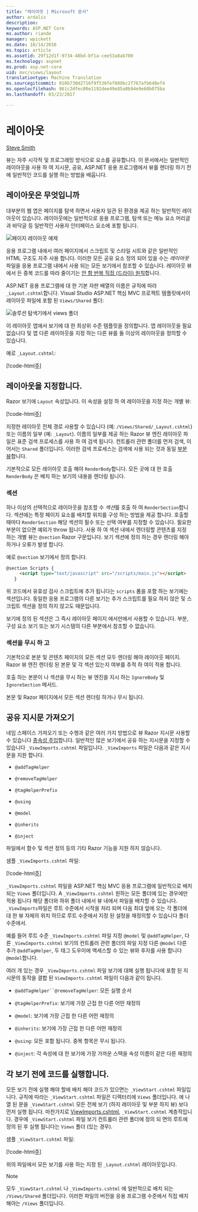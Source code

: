 ```yaml
---
title: "레이아웃 | Microsoft 문서"
author: ardalis
description: 
keywords: ASP.NET Core
ms.author: riande
manager: wpickett
ms.date: 10/14/2016
ms.topic: article
ms.assetid: 29f12d1f-9734-48bd-bf1a-cee53a8ab700
ms.technology: aspnet
ms.prod: asp.net-core
uid: mvc/views/layout
translationtype: Machine Translation
ms.sourcegitcommit: 010b730d2716f9f536fef889bc2f767afb648ef4
ms.openlocfilehash: 861c2dfec00e1192dee49e85a0b94e9e68b075ba
ms.lasthandoff: 03/23/2017

---
```

# <a name="layout"></a>레이아웃

[Steve Smith](http://ardalis.com)

뷰는 자주 시각적 및 프로그래밍 방식으로 요소를 공유합니다. 이 문서에서는 일반적인 레이아웃을 사용 하 여 지시문, 공유, ASP.NET 응용 프로그램에서 뷰를 렌더링 하기 전에 일반적인 코드를 실행 하는 방법을 배웁니다.

## <a name="what-is-a-layout"></a>레이아웃은 무엇입니까

대부분의 웹 앱은 페이지를 탐색 하면서 사용자 일관 된 환경을 제공 하는 일반적인 레이아웃이 있습니다. 레이아웃에는 일반적으로 응용 프로그램, 탐색 또는 메뉴 요소 머리글과 바닥글 등 일반적인 사용자 인터페이스 요소에 포함 됩니다.

![페이지 레이아웃 예제](layout/_static/page-layout.png)

응용 프로그램 내에서 여러 페이지에서 스크립트 및 스타일 시트와 같은 일반적인 HTML 구조도 자주 사용 합니다. 이러한 모든 공유 요소 정의 되어 있을 수는 *레이아웃* 파일을 응용 프로그램 내에서 사용 되는 모든 보기에서 참조할 수 있습니다. 레이아웃 뷰에서 든 중복 코드를 따라 줄이기는 [안 함 반복 직접 (드라이) 원칙](http://deviq.com/don-t-repeat-yourself/)합니다.

ASP.NET 응용 프로그램에 대 한 기본 자판 배열의 이름은 규칙에 따라 `_Layout.cshtml`합니다. Visual Studio ASP.NET 핵심 MVC 프로젝트 템플릿에서이 레이아웃 파일에 포함 된 `Views/Shared` 폴더:

![솔루션 탐색기에서 views 폴더](layout/_static/web-project-views.png)

이 레이아웃 앱에서 보기에 대 한 최상위 수준 템플릿을 정의합니다. 앱 레이아웃을 필요 없습니다 및 앱 다른 레이아웃을 지정 하는 다른 뷰를 둘 이상의 레이아웃을 정의할 수 있습니다.

예로 `_Layout.cshtml`:

[!code-html[주](../../common/samples/WebApplication1/Views/Shared/_Layout.cshtml?highlight=42,66)]

## <a name="specifying-a-layout"></a>레이아웃을 지정합니다.

Razor 보기에 `Layout` 속성입니다. 이 속성을 설정 하 여 레이아웃을 지정 하는 개별 뷰:

[!code-html[주](../../common/samples/WebApplication1/Views/_ViewStart.cshtml?highlight=2)]

지정한 레이아웃 전체 경로 사용할 수 있습니다 (예: `/Views/Shared/_Layout.cshtml`) 또는 이름의 일부 (예: `_Layout`). 이름의 일부를 제공 하는 Razor 뷰 엔진 레이아웃 파일은 표준 검색 프로세스를 사용 하 여 검색 됩니다. 컨트롤러 관련 폴더를 먼저 검색, 이어서는 `Shared` 폴더입니다. 이러한 검색 프로세스는 검색에 사용 되는 것과 동일 [부분 뷰](partial.md)합니다.

기본적으로 모든 레이아웃 호출 해야 `RenderBody`합니다. 모든 곳에 대 한 호출 `RenderBody` 은 배치 하는 보기의 내용을 렌더링 됩니다.

<a name=layout-sections-label></a>

### <a name="sections"></a>섹션

하나 이상의 선택적으로 레이아웃을 참조할 수 *섹션*를 호출 하 여 `RenderSection`합니다. 섹션에는 특정 페이지 요소를 배치할 위치를 구성 하는 방법을 제공 합니다. 호출할 때마다 `RenderSection` 해당 섹션의 필수 또는 선택 여부를 지정할 수 있습니다. 필요한 부분이 없으면 예외가 throw 됩니다. 사용 하 여 섹션 내에서 렌더링할 콘텐츠를 지정 하는 개별 뷰는 `@section` Razor 구문입니다. 보기 섹션에 정의 하는 경우 렌더링 해야 하거나 오류가 발생 합니다.

예로 `@section` 보기에서 정의 합니다.

```html
@section Scripts {
     <script type="text/javascript" src="/scripts/main.js"></script>
   }
   ```

위 코드에서 유효성 검사 스크립트에 추가 됩니다는 `scripts` 폼을 포함 하는 보기에는 섹션입니다. 동일한 응용 프로그램의 다른 보기는 추가 스크립트를 필요 하지 않은 및 스크립트 섹션을 정의 하지 않고도 때문입니다.

보기에 정의 된 섹션은 그 즉시 레이아웃 페이지 에서만에서 사용할 수 있습니다. 부분, 구성 요소 보기 또는 보기 시스템의 다른 부분에서 참조할 수 없습니다.

### <a name="ignoring-sections"></a>섹션을 무시 하 고

기본적으로 본문 및 콘텐츠 페이지의 모든 섹션 모두 렌더링 해야 레이아웃 페이지. Razor 뷰 엔진 렌더링 된 본문 및 각 섹션 있는지 여부를 추적 하 여이 적용 합니다.

호출 하는 본문이 나 섹션을 무시 하는 뷰 엔진을 지시 하는 `IgnoreBody` 및 `IgnoreSection` 메서드.

본문 및 Razor 페이지에서 모든 섹션 렌더링 하거나 무시 됩니다.

<a name=viewimports></a>

## <a name="importing-shared-directives"></a>공유 지시문 가져오기

네임 스페이스 가져오기 또는 수행과 같은 여러 가지 방법으로 뷰 Razor 지시문 사용할 수 있습니다 [종속성 주입](dependency-injection.md)합니다. 일반적인 많은 보기에서 공유 하는 지시문을 지정할 수 있습니다 `_ViewImports.cshtml` 파일입니다. `_ViewImports` 파일은 다음과 같은 지시문을 지원 합니다.

* `@addTagHelper`

* `@removeTagHelper`

* `@tagHelperPrefix`

* `@using`

* `@model`

* `@inherits`

* `@inject`

파일에서 함수 및 섹션 정의 등의 기타 Razor 기능을 지원 하지 않습니다.

샘플 `_ViewImports.cshtml` 파일:

[!code-html[주](../../common/samples/WebApplication1/Views/_ViewImports.cshtml)]

`_ViewImports.cshtml` 파일을 ASP.NET 핵심 MVC 응용 프로그램에 일반적으로 배치 되는 `Views` 폴더입니다. A `_ViewImports.cshtml` 원하는 모든 폴더에 있는 경우에만 적용 됩니다 해당 폴더와 하위 폴더 내에서 뷰 내에서 파일을 배치할 수 있습니다. `_ViewImports`파일은 루트 수준에서 시작을 처리 되며 다음 최대 앞에 오는 각 폴더에 대 한 뷰 자체의 위치 하므로 루트 수준에서 지정 된 설정을 재정의할 수 있습니다 폴더 수준에서.

예를 들어 루트 수준 `_ViewImports.cshtml` 파일 지정 `@model` 및 `@addTagHelper`, 다른 `_ViewImports.cshtml` 보기의 컨트롤러 관련 폴더의 파일 지정 다른 `@model` 다른 추가 `@addTagHelper`, 두 태그 도우미에 액세스할 수 있는 뷰와 후자를 사용 합니다 `@model`합니다.

여러 개 있는 경우 `_ViewImports.cshtml` 파일 보기에 대해 실행 됩니다에 포함 된 지시문의 동작을 결합 된 `ViewImports.cshtml` 파일이 다음과 같이 됩니다.

* `@addTagHelper``@removeTagHelper`: 모든 실행 순서

* `@tagHelperPrefix`: 보기에 가장 근접 한 다른 어떤 재정의

* `@model`: 보기에 가장 근접 한 다른 어떤 재정의

* `@inherits`: 보기에 가장 근접 한 다른 어떤 재정의

* `@using`: 모든 포함 됩니다. 중복 항목은 무시 됩니다.

* `@inject`: 각 속성에 대 한 보기에 가장 가까운 스택을 속성 이름이 같은 다른 재정의

<a name=viewstart></a>

## <a name="running-code-before-each-view"></a>각 보기 전에 코드를 실행합니다.

모든 보기 전에 실행 해야 할에 배치 해야 코드가 있으면는 `_ViewStart.cshtml` 파일입니다. 규칙에 따라는 `_ViewStart.cshtml` 파일은 디렉터리에 `Views` 폴더입니다. 에 나열 된 문을 `_ViewStart.cshtml` 모든 전체 보기 (하지 레이아웃 및 부분 하지 뷰) 보다 먼저 실행 됩니다. 마찬가지로 [ViewImports.cshtml](xref:mvc/views/layout#viewimports), `_ViewStart.cshtml` 계층적입니다. 경우에 `_ViewStart.cshtml` 파일 보기 컨트롤러 관련 폴더에 정의 되 면의 루트에 정의 된 후 실행 됩니다는 `Views` 폴더 (있는 경우).

샘플 `_ViewStart.cshtml` 파일:

[!code-html[주](../../common/samples/WebApplication1/Views/_ViewStart.cshtml)]

위의 파일에서 모든 보기를 사용 하는 지정 된 `_Layout.cshtml` 레이아웃입니다.

> [!NOTE]
> 모두 `_ViewStart.cshtml` 나 `_ViewImports.cshtml` 에 일반적으로 배치 되는 `/Views/Shared` 폴더입니다. 이러한 파일의 버전을 응용 프로그램 수준에서 직접 배치 해야는 `/Views` 폴더입니다.

